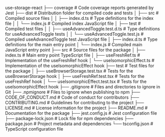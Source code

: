 use-storage-react
├── coverage                # Code coverage reports generated by Jest
├── dist                    # Distribution folder for compiled code and tests
│  ├── src                  # Compiled source files
│  │  ├── index.d.ts        # Type definitions for the index file
│  │  └── index.js          # Compiled index JavaScript file
│  ├── test                 # Compiled test files
│  │  ├── useAdvancedToggle.test.d.ts # Type definitions for useAdvancedToggle tests
│  │  └── useAdvancedToggle.test.js   # Compiled useAdvancedToggle test JavaScript file
│  ├── index.d.ts           # Type definitions for the main entry point
│  └── index.js             # Compiled main JavaScript entry point
├── src                     # Source files for the package
│  ├── index.ts             # Main entry point TypeScript file
│  ├── useFreshRef.ts       # Implementation of the useFreshRef hook
│  └── useIsomorphicEffect.ts # Implementation of the useIsomorphicEffect hook
├── test                    # Test files for the package
│  ├── useBrowserStorage.test.tsx    # Tests for the useBrowserStorage hook
│  ├── useFreshRef.test.tsx          # Tests for the useFreshRef hook
│  └── useIsomorphicEffect.test.tsx  # Tests for the useIsomorphicEffect hook
├── .gitignore              # Files and directories to ignore in Git
├── .npmignore              # Files to ignore when publishing to npm
├── CODE_OF_CONDUCT.md      # Code of conduct for contributors
├── CONTRIBUTING.md         # Guidelines for contributing to the project
├── LICENSE.md              # License information for the project
├── README.md               # Documentation for the package
├── jest.config.js          # Jest configuration file
├── package-lock.json       # Lock file for npm dependencies
├── package.json            # Project metadata and dependencies
└── tsconfig.json           # TypeScript configuration file
